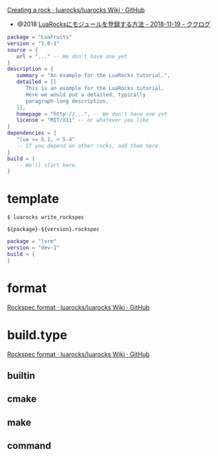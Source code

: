 
[Creating a rock · luarocks/luarocks Wiki · GitHub](https://github.com/luarocks/luarocks/wiki/Creating-a-rock#using-luarocks-as-a-build-system)

- @2018 [LuaRocksにモジュールを登録する方法 - 2018-11-19 - ククログ](https://www.clear-code.com/blog/2018/11/19.html)

```lua
package = "LuaFruits"
version = "1.0-1"
source = {
   url = "..." -- We don't have one yet
}
description = {
   summary = "An example for the LuaRocks tutorial.",
   detailed = [[
      This is an example for the LuaRocks tutorial.
      Here we would put a detailed, typically
      paragraph-long description.
   ]],
   homepage = "http://...", -- We don't have one yet
   license = "MIT/X11" -- or whatever you like
}
dependencies = {
   "lua >= 5.1, < 5.4"
   -- If you depend on other rocks, add them here
}
build = {
   -- We'll start here.
}
```

# template

```
$ luarocks write_rockspec
```

`${package}-${version}.rockspec`

```lua
package = "lvrm"
version = "dev-1"
build = {
}
```

# format

[Rockspec format · luarocks/luarocks Wiki · GitHub](https://github.com/luarocks/luarocks/wiki/Rockspec-format)

# build.type

[Rockspec format · luarocks/luarocks Wiki · GitHub](https://github.com/luarocks/luarocks/wiki/Rockspec-format#build-back-ends)

## builtin

## cmake

## make

## command
